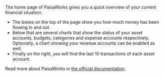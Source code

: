 The home page of PaisaWorks gives you a quick overview of your current financial situation.

* The boxes on the top of the page show you how much money has been flowing in and out.
* Below that are several charts that show the status of your asset accounts, budgets, categories and expense accounts respectively. Optionally, a chart showing your revenue accounts can be enabled as well.
* Finally on the right, you will find the last 10 transactions of each asset account.

Read more about PaisaWorks in [the official documentation](https://firefly-iii.readthedocs.io/en/latest/).

